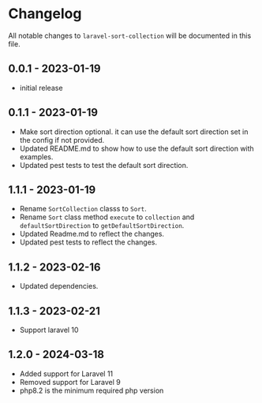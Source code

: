 # Changelog

All notable changes to `laravel-sort-collection` will be documented in this file.

## 0.0.1 - 2023-01-19

- initial release

## 0.1.1 - 2023-01-19

- Make sort direction optional. it can use the default sort direction set in the config if not provided.
- Updated README.md to show how to use the default sort direction with examples.
- Updated pest tests to test the default sort direction.

## 1.1.1 - 2023-01-19

- Rename `SortCollection` classs to `Sort`.
- Rename `Sort` class method `execute` to `collection` and `defaultSortDirection` to `getDefaultSortDirection`.
- Updated Readme.md to reflect the changes.
- Updated pest tests to reflect the changes.

## 1.1.2 - 2023-02-16

- Updated dependencies.

## 1.1.3 - 2023-02-21

- Support laravel 10

## 1.2.0 - 2024-03-18

- Added support for Laravel 11
- Removed support for Laravel 9
- php8.2 is the minimum required php version
